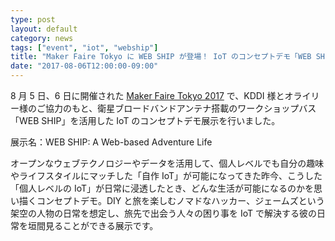 ```yaml
---
type: post
layout: default
category: news
tags: ["event", "iot", "webship"]
title: "Maker Faire Tokyo に WEB SHIP が登場！ IoT のコンセプトデモ「WEB SHIP: A Web-based Adventure Life」の展示を行いました"
date: "2017-08-06T12:00:00-09:00"
---
```

8 月 5 日、6 日に開催された [Maker Faire Tokyo 2017](http://makezine.jp/event/mft2017/) で、KDDI 様とオライリー様のご協力のもと、衛星ブロードバンドアンテナ搭載のワークショップバス「WEB SHIP」を活用した IoT のコンセプトデモ展示を行いました。

展示名：WEB SHIP: A Web-based Adventure Life

オープンなウェブテクノロジーやデータを活用して、個人レベルでも自分の趣味やライフスタイルにマッチした「自作 IoT」が可能になってきた昨今、こうした「個人レベルの IoT」が日常に浸透したとき、どんな生活が可能になるのかを思い描くコンセプトデモ。DIY と旅を楽しむノマドなハッカー、ジェームズという架空の人物の日常を想定し、旅先で出会う人々の困り事を IoT で解決する彼の日常を垣間見ることができる展示です。
